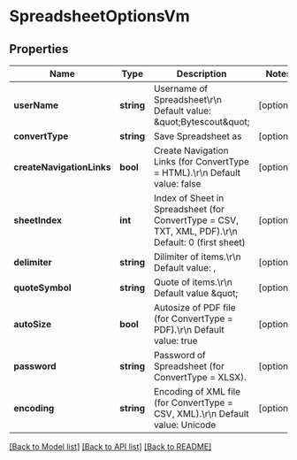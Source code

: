 # SpreadsheetOptionsVm

## Properties
Name | Type | Description | Notes
------------ | ------------- | ------------- | -------------
**userName** | **string** | Username of Spreadsheet\r\n            Default value: \&quot;Bytescout\&quot; | [optional] 
**convertType** | **string** | Save Spreadsheet as | [optional] 
**createNavigationLinks** | **bool** | Create Navigation Links (for ConvertType = HTML).\r\n            Default value: false | [optional] 
**sheetIndex** | **int** | Index of Sheet in Spreadsheet (for ConvertType = CSV, TXT, XML, PDF).\r\n            Default: 0 (first sheet) | [optional] 
**delimiter** | **string** | Dilimiter of items.\r\n            Default value: , | [optional] 
**quoteSymbol** | **string** | Quote of items.\r\n            Default value \&quot; | [optional] 
**autoSize** | **bool** | Autosize of PDF file (for ConvertType = PDF).\r\n            Default value: true | [optional] 
**password** | **string** | Password of Spreadsheet (for ConvertType = XLSX). | [optional] 
**encoding** | **string** | Encoding of XML file (for ConvertType = CSV, XML).\r\n            Default value: Unicode | [optional] 

[[Back to Model list]](../README.md#documentation-for-models) [[Back to API list]](../README.md#documentation-for-api-endpoints) [[Back to README]](../README.md)


